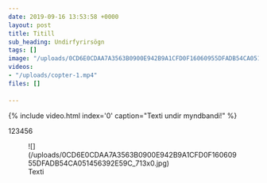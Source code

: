 ```yaml
---
date: 2019-09-16 13:53:58 +0000
layout: post
title: Titill
sub_heading: Undirfyrirsögn
tags: []
image: "/uploads/0CD6E0CDAA7A3563B0900E942B9A1CFD0F16060955DFADB54CA051456392E59C_713x0.jpg"
videos:
- "/uploads/copter-1.mp4"
files: []

---
```

{% include video.html index='0' caption="Texti undir myndbandi!" %}

123456

<figure>![](/uploads/0CD6E0CDAA7A3563B0900E942B9A1CFD0F16060955DFADB54CA051456392E59C_713x0.jpg) <figcaption>Texti</figcaption></figure>